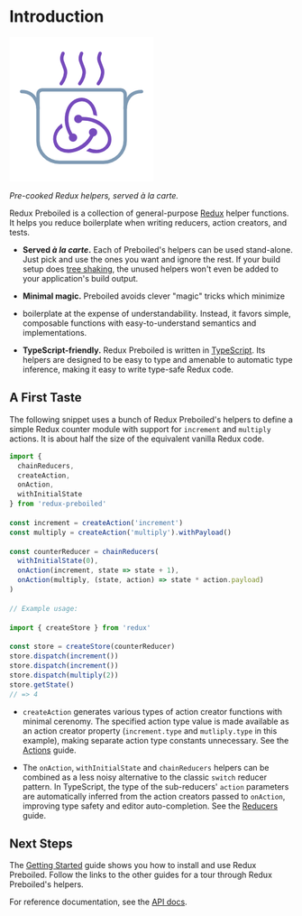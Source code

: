 # Introduction

![](../logo/logo.png)

_Pre-cooked Redux helpers, served à la carte._

Redux Preboiled is a collection of general-purpose [Redux][redux] helper
functions. It helps you reduce boilerplate when writing reducers, action
creators, and tests.

- **Served _à la carte_.** Each of Preboiled's helpers can be used stand-alone.
  Just pick and use the ones you want and ignore the rest. If your build setup
  does [tree shaking][tree-shaking], the unused helpers won't even be added 
  to your application's build output.

- **Minimal magic.** Preboiled avoids clever "magic" tricks which minimize
- boilerplate at the expense of understandability. Instead, it favors simple,
  composable functions with easy-to-understand semantics and implementations.

- **TypeScript-friendly.** Redux Preboiled is written in 
  [TypeScript][typescript]. Its helpers are designed to be easy to type and 
  amenable to automatic type inference, making it easy to write type-safe 
  Redux code.

## A First Taste

The following snippet uses a bunch of Redux Preboiled's helpers to define a
simple Redux counter module with support for `increment` and `multiply` 
actions. It is about half the size of the equivalent vanilla Redux code.

```js
import {
  chainReducers,
  createAction,
  onAction,
  withInitialState
} from 'redux-preboiled'

const increment = createAction('increment')
const multiply = createAction('multiply').withPayload()

const counterReducer = chainReducers(
  withInitialState(0),
  onAction(increment, state => state + 1),
  onAction(multiply, (state, action) => state * action.payload)
)

// Example usage:

import { createStore } from 'redux'

const store = createStore(counterReducer)
store.dispatch(increment())
store.dispatch(increment())
store.dispatch(multiply(2))
store.getState()
// => 4
```

* `createAction` generates various types of action creator functions with
  minimal cerenomy. The specified action type value is made available as an
  action creator property (`increment.type` and `mutliply.type` in this
  example), making separate action type constants unnecessary. See the
  [Actions](./guides/actions.md) guide.

* The `onAction`, `withInitialState` and `chainReducers` helpers can be 
  combined as a less noisy alternative to the classic `switch` reducer 
  pattern. In TypeScript, the type of the sub-reducers' `action` parameters 
  are automatically inferred from the action creators passed to `onAction`,
  improving type safety and editor auto-completion. See the 
  [Reducers](./guides/reducers.md) guide.

## Next Steps

The [Getting Started](./guides/getting-started.md) guide shows you how to
install and use Redux Preboiled. Follow the links to the other guides for a
tour through Redux Preboiled's helpers. 

For reference documentation, see the [API docs](./api/README.md).

[redux]: https://redux.js.org/
[redux-action-types]: https://redux.js.org/faq/actions#why-should-type-be-a-string-or-at-least-serializable-why-should-my-action-types-be-constants
[tree-shaking]: https://developers.google.com/web/fundamentals/performance/optimizing-javascript/tree-shaking/
[typescript]: https://www.typescriptlang.org/
